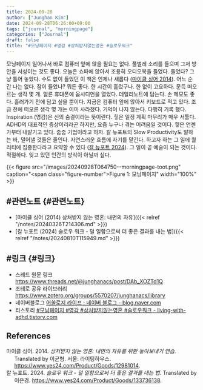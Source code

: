 ```yaml
---
title: 2024-09-28
author: ["Junghan Kim"]
date: 2024-09-28T06:26:00+09:00
tags: ["journal", "morningpage"]
categories: ["Journal"]
draft: false
title: "#모닝페이지 #영감 #상처받지않는영혼 #슬로우워크"
---
```


모닝페이지 일어나서 바로 컴퓨터 앞에 앉을 필요는 없다. 풀벌레 소리를 들으며 그저 방안을 서성이는 것도 좋다. 오늘은 쇼파에 앉아서 조용히 오디오북을 들었다. 들었다? 그냥 틀어 놓았다. 수도 없이 들었던 이 책은 언제나 새롭다 (<a href="#citeproc_bib_item_1">마이클 싱어 2014</a>). 어느 순간 나는 없다. 잠이 들었나? 뭐든 좋다. 한 시간이 흘렀구나. 한 없이 고요하다. 문득 떠오르는 생각 몇 개. 얼른 휴대폰에 옵시디언을 열었다. 데일리노트에 담는다. 손 메모도 좋다. 흘러가기 전에 담고 싶을 뿐이다. 지금은 컴퓨터 앞에 앉아서 키보드로 적고 있다. 조금 전에 떠오른 생각 몇 개는 이미 사라졌다. 기억이 나지 않는다. 다행히 기록 했다. Inspiration (영감)은 신의 숨결이라는 뜻이란다. 힣은 일정 계획 마무리가 매우 서툴다. ADHD의 대표적인 증상이리라곤 하지만, 요즘 누구나 겪는 어려움일 것이다. 힣은 언젠가부터 내맡기고 있다. 줍줍 기법이라고 하자. 칼 뉴포트의 Slow Productivity도 말하는 바, 덜어낼 것들은 줄인다. 자연스러운 흐름에 자기를 맡긴다. 하고자 하는 그 일에 퀄리티에 집중한다라고 요약할 수 있다 (<a href="#citeproc_bib_item_2">칼 뉴포트 2024</a>). 그 일이 곧 예술이 되는 것이다. 적절하다. 잊고 있던 인간의 방식이 아닐까 싶다.

{{< figure src="/images/20240928T064750--morningpage-toot.png" caption="<span class=\"figure-number\">Figure 1: </span>모닝페이지" width="100%" >}}


## #관련노트 {#관련노트}

-   [마이클 싱어 (2014) 상처받지 않는 영혼: 내면의 자유]({{< relref "/notes/20240326T214306.md" >}})
-   [칼 뉴포트 (2024) 슬로우 워크 - 덜 일함으로써 더 좋은 결과를 내는 법]({{< relref "/notes/20240810T115949.md" >}})


## #링크 {#링크}

-   스레드 원문 링크 <https://www.threads.net/@junghanacs/post/DAb_XOZTd1Q>
-   조테로 공유 라이브러리 <https://www.zotero.org/groups/5570207/junghanacs/library>
-   네이버블로그 [어쏠로지 라이프 : 네이버 블로그 - blog.naver.com](https://blog.naver.com/junghanacs/223599337449)
-   티스토리 [#모닝페이지 #영감 #상처받지않는영혼 #슬로우워크 - living-with-adhd.tistory.com](https://living-with-adhd.tistory.com/252)

## References

<style>.csl-entry{text-indent: -1.5em; margin-left: 1.5em;}</style><div class="csl-bib-body">
  <div class="csl-entry"><a id="citeproc_bib_item_1"></a>마이클 싱어. 2014. <i>상처받지 않는 영혼: 내면의 자유를 위한 놓아보내기 연습</i>. Translated by 이균형. 서울: 라이팅하우스. <a href="https://www.yes24.com/Product/Goods/12981014">https://www.yes24.com/Product/Goods/12981014</a>.</div>
  <div class="csl-entry"><a id="citeproc_bib_item_2"></a>칼 뉴포트. 2024. <i>슬로우 워크 - 덜 일함으로써 더 좋은 결과를 내는 법</i>. Translated by 이은경. <a href="https://www.yes24.com/Product/Goods/133736138">https://www.yes24.com/Product/Goods/133736138</a>.</div>
</div>
